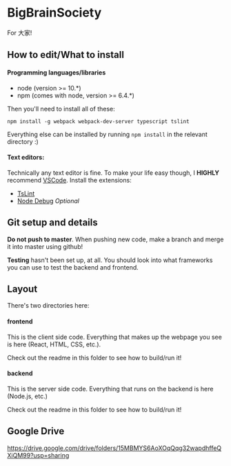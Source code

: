 # BigBrainSociety
For 大家!

## How to edit/What to install

#### Programming languages/libraries
* node (version >= 10.*)
* npm (comes with node, version >= 6.4.*)

Then you'll need to install all of these:

```
npm install -g webpack webpack-dev-server typescript tslint
```

Everything else can be installed by running `npm install` in the relevant directory :)

#### Text editors:

Technically any text editor is fine. To make your life easy though, I **HIGHLY** recommend [VSCode](https://code.visualstudio.com/).
Install the extensions:
* [TsLint](https://marketplace.visualstudio.com/items?itemName=ms-vscode.vscode-typescript-tslint-plugin)
* [Node Debug](https://marketplace.visualstudio.com/items?itemName=ms-vscode.node-debug2) *Optional*

## Git setup and details

**Do not push to master**. When pushing new code, make a branch and merge it into master using github!

**Testing** hasn't been set up, at all. You should look into what frameworks you can use to test the backend and frontend.

## Layout

There's two directories here:

#### frontend

This is the client side code. Everything that makes up the webpage you see is here (React, HTML, CSS, etc.).

Check out the readme in this folder to see how to build/run it!

#### backend

This is the server side code. Everything that runs on the backend is here (Node.js, etc.)

Check out the readme in this folder to see how to build/run it!

## Google Drive
https://drive.google.com/drive/folders/15MBMYS6AoXOqQqg32wapdhffeQXiQM99?usp=sharing 
